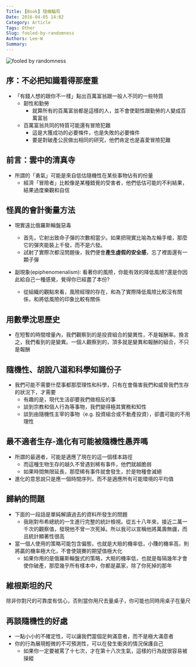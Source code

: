 ```yaml
---
Title: [Book] 隨機騙局
Date: 2016-04-05 14:02
Category: Article
Tags: Other
Slug: fooled-by-randomness
Authors: Lee-W
Summary: 
---
```


![fooled by randomness](http://pic.eslite.com/Upload/Product/201405/m/635359124106127500.jpg)

<!--more-->

## 序：不必把知識看得那麼重
- 「有錢人想的跟你不一樣」點出百萬富翁跟一般人不同的一些特質
	- 韌性和勤勞
		- 就算所有的百萬富翁都是這樣的人，並不會使韌性跟勤勞的人變成百萬富翁
	- 百萬富翁共同的特質可能還有冒險犯難
		- 這是大獲成功的必要條件，也是失敗的必要條件
		- 要是對破產公民做出相同的研究，他們肯定也是喜愛冒險犯難
	
## 前言：雲中的清真寺
- 所謂的「勇氣」可能是來自低估隨機性在某些事物佔有的份量
	- 經濟「冒險者」比較像是某種錯覺的受害者，他們低估可能的不利結果，結果過度樂觀和自信

## 怪異的會計衡量方法
- 現實遠比俄羅斯輪盤惡毒
	- 首先，它射出致命子彈的次數相當少。如果把現實比喻為左輪手槍，那麼它的彈夾能裝上千發，而不是六發。
	- 試射了實際次都沒問題後，我們便會**產生虛假的安全感**，忘了裡面還有一顆子彈

- 副現象(epiphenomenalism): 看著你的風險，你能有效的降低風險?還是你因此給自己一種感覺，覺得你已經盡了本份?
	- 從組織的觀點來看，風險經理的存在，和為了實際降低風險比較沒有關係，和將低風險的印象比較有關係

## 用數學沈思歷史
- 在短暫的時間增量內，我們觀察到的是投資組合的變異性，不是報酬率。換言之，我們看到的是變異。一個人觀察到的，頂多就是變異和報酬的組合，不只是報酬

## 隨機性、胡說八道和科學知識份子
- 我們可能不需要什麼事都那麼理性和科學，只有在會傷害我們和威脅我們生存的狀況下，才需要
	- 有趣的是，現代生活卻要我們做相反的事
	- 談到宗教和個人行為等事物，我們變得極其實務和知性
	- 談到由隨機性主宰的事物（e.g. 投資組合或不動產投資），卻盡可能的不用理性

## 最不適者生存-進化有可能被隨機性愚弄嗎
- 所謂的最適者，可能是適應了現在的這一個樣本路徑
	- 而這種生物生存的越久不曾遇到稀有事件，他們就越脆弱
	- 如果時間無限延長，那麼稀有事件就會發生，於是物種會滅絕
- 進化的意思說只是應一個時間序列，而不是適應所有可能環境的平均值

## 歸納的問題
- 下面的一段話是單純解讀過去的資料所發生的問題
	- 我剛對布希總統的一生進行完整的統計檢視。從五十八年來，接近二萬一千次的觀察值，發現他不曾一次死掉。所以我可以宣稱他將萬壽無疆，而且統計顯著性很高 
- 當一個人使用的策略可能包含偏態，也就是大賠的機率低，小賺的機率高，則將贏的機率極大化，不會使競賽的期望值極大化
	- 如果你用的是俄羅斯輪盤式的策略，大賠的機率低，也就是每隔幾年才會使你破產，那麼幾乎所有樣本中，你都是贏家，除了你死掉的那年 

## 維根斯坦的尺
除非你對尺的可靠度有信心，否則當你用尺去量桌子，你可能也同時用桌子在量尺

## 再談隨機性的好處
- 一點小小的不確定性，可以讓我們當個足夠滿意者，而不是極大滿意者
- 你的行為展現輕微的不可預測性，可以在發生衝突的情況保護自己
	- 如果你一定要被罵了十七次，才在第十八次生氣，這樣的行為就很容易被操縱 